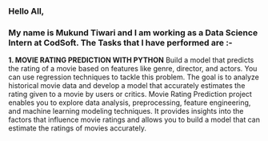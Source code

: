 ### Hello All,
### My name is Mukund Tiwari and I am working as a Data Science Intern at CodSoft. The Tasks that I have performed are :- 

**1. MOVIE RATING PREDICTION WITH PYTHON**
Build a model that predicts the rating of a movie based on features like genre, director, and actors. You can use regression techniques to tackle this problem.
The goal is to analyze historical movie data and develop a model that accurately estimates the rating given to a movie by users or critics.
Movie Rating Prediction project enables you to explore data analysis, preprocessing, feature engineering, and machine learning modeling techniques. 
It provides insights into the factors that influence movie ratings and allows you to build a model that can estimate the ratings of movies accurately.
